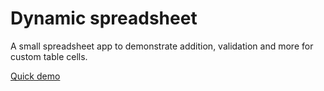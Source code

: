 # Dynamic spreadsheet

A small spreadsheet app to demonstrate addition, validation and more for custom table cells.


[Quick demo](https://dynamic-spreadsheet.herokuapp.com/)
